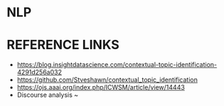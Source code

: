 # NLP
# REFERENCE LINKS
- https://blog.insightdatascience.com/contextual-topic-identification-4291d256a032
- https://github.com/Stveshawn/contextual_topic_identification
- https://ojs.aaai.org/index.php/ICWSM/article/view/14443
- Discourse analysis ~ 
